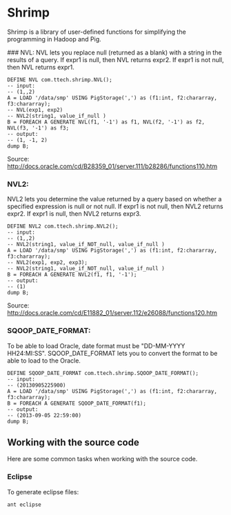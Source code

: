 Shrimp
======

Shrimp is a library of user-defined functions for simplifying the programming in Hadoop and Pig.
</p>
</p>
### NVL:
NVL lets you replace null (returned as a blank) with a string in the results of a query. 
If expr1 is null, then NVL returns expr2. If expr1 is not null, then NVL returns expr1.

    DEFINE NVL com.ttech.shrimp.NVL();
    -- input:
    -- (1,,2)
    A = LOAD '/data/smp' USING PigStorage(',') as (f1:int, f2:chararray, f3:chararray);
    -- NVL(exp1, exp2)
    -- NVL2(string1, value_if_null )
    B = FOREACH A GENERATE NVL(f1, '-1') as f1, NVL(f2, '-1') as f2, NVL(f3, '-1') as f3;
    -- output:
    -- (1, -1, 2)
    dump B;


Source: http://docs.oracle.com/cd/B28359_01/server.111/b28286/functions110.htm

### NVL2:
NVL2 lets you determine the value returned by a query based on whether a specified expression is null or not null. 
If expr1 is not null, then NVL2 returns expr2. If expr1 is null, then NVL2 returns expr3.

    DEFINE NVL2 com.ttech.shrimp.NVL2();
    -- input:
    -- (1,,2)
    -- NVL2(string1, value_if_NOT_null, value_if_null )
    A = LOAD '/data/smp' USING PigStorage(',') as (f1:int, f2:chararray, f3:chararray);
    -- NVL2(exp1, exp2, exp3);
    -- NVL2(string1, value_if_NOT_null, value_if_null )
    B = FOREACH A GENERATE NVL2(f1, f1, '-1');
    -- output:
    -- (1)
    dump B;

Source: http://docs.oracle.com/cd/E11882_01/server.112/e26088/functions120.htm


### SQOOP_DATE_FORMAT:
To be able to load Oracle, date format must be "DD-MM-YYYY HH24:MI:SS".
SQOOP_DATE_FORMAT lets you to convert the format to be able to load to the Oracle.

    DEFINE SQOOP_DATE_FORMAT com.ttech.shrimp.SQOOP_DATE_FORMAT();
    -- input:
    -- (20130905225900)
    A = LOAD '/data/smp' USING PigStorage(',') as (f1:int, f2:chararray, f3:chararray);
    B = FOREACH A GENERATE SQOOP_DATE_FORMAT(f1);
    -- output:
    -- (2013-09-05 22:59:00)
    dump B;


## Working with the source code

Here are some common tasks when working with the source code.

### Eclipse

To generate eclipse files:

    ant eclipse
